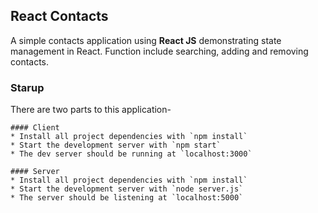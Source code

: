 ## React Contacts
A simple contacts application using **React JS** demonstrating state management in React. Function include searching, adding and removing contacts.

### Starup
There are two parts to this application-

    #### Client
    * Install all project dependencies with `npm install`
    * Start the development server with `npm start`
    * The dev server should be running at `localhost:3000`

    #### Server
    * Install all project dependencies with `npm install`
    * Start the development server with `node server.js`
    * The server should be listening at `localhost:5000`
